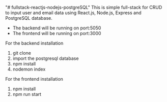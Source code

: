 "# fullstack-reactjs-nodejs-postgreSQL" 
This is simple full-stack for CRUD to input user and email data using React.js, Node.js, Express and PostgreSQL database.

- The backend will be running on port:5050
- The frontend will be running on port:3000

For the backend installation
1. git clone
2. import the postgresql database
3. npm install
4. nodemon index

For the frontend installation
1. npm install
2. npm run start
